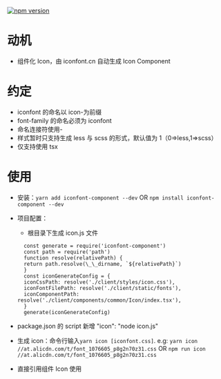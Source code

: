 [![npm version](https://img.shields.io/npm/v/iconfont-component.svg?style=flat)](https://www.npmjs.com/package/iconfont-component)

# 动机

- 组件化 Icon，由 iconfont.cn 自动生成 Icon Component

# 约定

- iconfont 的命名以 icon-为前缀
- font-family 的命名必须为 iconfont
- 命名连接符使用-
- 样式暂时只支持生成 less 与 scss 的形式，默认值为 1（0=>less,1=>scss）
- 仅支持使用 tsx

# 使用

- 安装：`yarn add iconfont-component --dev` OR `npm install iconfont-component --dev`

- 项目配置：
  - 根目录下生成 icon.js 文件
  ```
    const generate = require('iconfont-component')
    const path = require('path')
    function resolve(relativePath) {
    return path.resolve(\_\_dirname, `${relativePath}`)
    }
    const iconGenerateConfig = {
    iconCssPath: resolve('./client/styles/icon.css'),
    iconFontFilePath: resolve('./client/static/fonts'),
    iconComponentPath: resolve('./client/components/common/Icon/index.tsx'),
    }
    generate(iconGenerateConfig)
  ```
- package.json 的 script 新增 "icon": "node icon.js"
- 生成 icon：命令行输入`yarn icon [iconfont.css]`. e.g: `yarn icon //at.alicdn.com/t/font_1076605_p8g2n70z31.css` OR `npm run icon //at.alicdn.com/t/font_1076605_p8g2n70z31.css`
- 直接引用组件 Icon 使用
